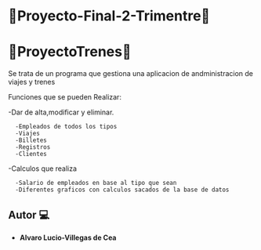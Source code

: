 # 🚄Proyecto-Final-2-Trimentre🚄
# 🚊ProyectoTrenes🚊



Se trata de un programa que gestiona una aplicacion de andministracion de viajes y trenes

Funciones que se pueden Realizar:

  -Dar de alta,modificar y eliminar.
  
      -Empleados de todos los tipos
      -Viajes
      -Billetes
      -Registros
      -Clientes
      
  -Calculos que realiza
  
      -Salario de empleados en base al tipo que sean
      -Diferentes graficos con calculos sacados de la base de datos
      
## Autor 💻

* **Alvaro Lucio-Villegas de Cea**
